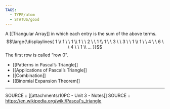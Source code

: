 ```yaml
---
TAGS:
  - TYPE/atom
  - STATUS/good
---
```

A [[Triangular Array]] in which each entry is the sum of the above terms.
$$\large{\displaylines{
         1                \\
      1 \ \ 1             \\ 
   1 \ \ 2 \ \ 1          \\
 1 \ \ 3 \ \ 3 \ \ 1      \\
1 \ \ 4 \ \ 6 \ \ 4 \ \ 1 \\
…
}}$$
The first row is called “row 0”.

- [[Patterns in Pascal’s Triangle]]
- [[Applications of Pascal’s Triangle]]
- [[Combination]]
- [[Binomial Expansion Theorem]]

---

SOURCE :: [[attachments/10PC - Unit 3 - Notes]]
SOURCE :: https://en.wikipedia.org/wiki/Pascal's_triangle